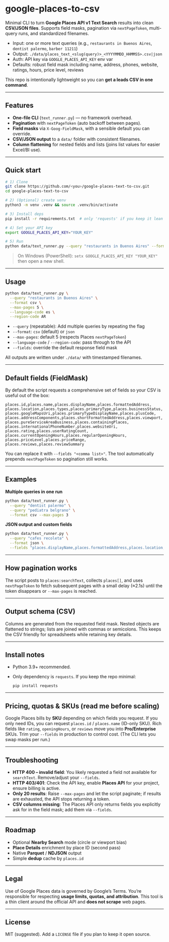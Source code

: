# google-places-to-csv

Minimal CLI to turn **Google Places API v1 Text Search** results into clean **CSV/JSON files**.
Supports field masks, pagination via `nextPageToken`, multi-query runs, and standardized filenames.

* Input: one or more text queries (e.g., `restaurants in Buenos Aires`, `dentist palermo`, `barber 11211`)
* Output: `./data/places_text_<slug(query)>_<YYYYMMDD_HHMMSS>.csv|json`
* Auth: API key via `GOOGLE_PLACES_API_KEY` env var
* Defaults: robust field mask including name, address, phones, website, ratings, hours, price level, reviews

This repo is intentionally lightweight so you can **get a leads CSV in one command**.

---

## Features

* **One-file CLI** (`text_runner.py`) — no framework overhead.&#x20;
* **Pagination** with `nextPageToken` (auto backoff between pages).&#x20;
* **Field masks** via `X-Goog-FieldMask`, with a sensible default you can override.&#x20;
* **CSV/JSON output** to a `data/` folder with consistent filenames.&#x20;
* **Column flattening** for nested fields and lists (joins list values for easier Excel/BI use).&#x20;

---

## Quick start

```bash
# 1) Clone
git clone https://github.com/<you>/google-places-text-to-csv.git
cd google-places-text-to-csv

# 2) (Optional) create venv
python3 -m venv .venv && source .venv/bin/activate

# 3) Install deps
pip install -r requirements.txt  # only 'requests' if you keep it lean

# 4) Set your API key
export GOOGLE_PLACES_API_KEY="YOUR_KEY"

# 5) Run
python data/text_runner.py --query "restaurants in Buenos Aires" --format csv
```

> On Windows (PowerShell):
> `setx GOOGLE_PLACES_API_KEY "YOUR_KEY"` then open a new shell.

---

## Usage

```bash
python data/text_runner.py \
  --query "restaurants in Buenos Aires" \
  --format csv \
  --max-pages 5 \
  --language-code es \
  --region-code AR
```

* `--query` (repeatable): Add multiple queries by repeating the flag
* `--format`: `csv` (default) or `json`
* `--max-pages`: default 5 (respects Places `nextPageToken`)
* `--language-code` / `--region-code`: pass through to the API
* `--fields`: override the default response field mask

All outputs are written under `./data/` with timestamped filenames.&#x20;

---

## Default fields (FieldMask)

By default the script requests a comprehensive set of fields so your CSV is useful out of the box:

```
places.id,places.name,places.displayName,places.formattedAddress,
places.location,places.types,places.primaryType,places.businessStatus,
places.googleMapsUri,places.primaryTypeDisplayName,places.plusCode,
places.addressComponents,places.shortFormattedAddress,places.viewport,
places.pureServiceAreaBusiness,places.containingPlaces,
places.internationalPhoneNumber,places.websiteUri,
places.rating,places.userRatingCount,
places.currentOpeningHours,places.regularOpeningHours,
places.priceLevel,places.priceRange,
places.reviews,places.reviewSummary
```

You can replace it with `--fields "<comma list>"`.
The tool automatically prepends `nextPageToken` so pagination still works.&#x20;

---

## Examples

**Multiple queries in one run**

```bash
python data/text_runner.py \
  --query "dentist palermo" \
  --query "pediatra belgrano" \
  --format csv --max-pages 3
```

**JSON output and custom fields**

```bash
python data/text_runner.py \
  --query "cafes recoleta" \
  --format json \
  --fields "places.displayName,places.formattedAddress,places.location,places.googleMapsUri"
```

---

## How pagination works

The script posts to `places:searchText`, collects `places[]`, and uses `nextPageToken` to fetch subsequent pages with a small delay (≈2.1s) until the token disappears or `--max-pages` is reached.&#x20;

---

## Output schema (CSV)

Columns are generated from the requested field mask. Nested objects are flattened to strings; lists are joined with commas or semicolons. This keeps the CSV friendly for spreadsheets while retaining key details.&#x20;

---

## Install notes

* Python 3.9+ recommended.
* Only dependency is `requests`. If you keep the repo minimal:

  ```
  pip install requests
  ```

---

## Pricing, quotas & SKUs (read me before scaling)

Google Places bills by **SKU** depending on which fields you request. If you only need IDs, you can request `places.id` / `places.name` (ID-only SKU). Rich fields like `rating`, `openingHours`, or `reviews` move you into **Pro/Enterprise** SKUs. Trim your `--fields` in production to control cost. (The CLI lets you swap masks per run.)

---

## Troubleshooting

* **HTTP 400 – invalid field**: You likely requested a field not available for `searchText`. Remove/adjust your `--fields`.
* **HTTP 403/401**: Check the API key, enable **Places API** for your project, ensure billing is active.
* **Only 20 results**: Raise `--max-pages` and let the script paginate; if results are exhausted, the API stops returning a token.
* **CSV columns missing**: The Places API only returns fields you explicitly ask for in the field mask; add them via `--fields`.

---

## Roadmap

* Optional **Nearby Search** mode (circle or viewport bias)
* **Place Details** enrichment by place ID (second pass)
* Native **Parquet** / **NDJSON** output
* Simple **dedup** cache by `places.id`

---

## Legal

Use of Google Places data is governed by Google’s Terms. You’re responsible for respecting **usage limits, quotas, and attribution**. This tool is a thin client around the official API and **does not scrape** web pages.

---

## License

MIT (suggested). Add a `LICENSE` file if you plan to keep it open source.
